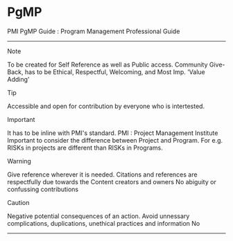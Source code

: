# PgMP
PMI PgMP Guide : Program Management Professional Guide 









































------
> [!NOTE] 
> To be created for Self Reference as well as Public access.
> Community Give-Back, has to be Ethical, Respectful, Welcoming, and Most Imp. 'Value Adding'

> [!TIP]
> Accessible and open for contribution by everyone who is intertested. 

> [!IMPORTANT]  
> It has to be inline with PMI's standard.
> PMI : Project Management Institute
> Important to consider the difference between Project and Program. For e.g. RISKs in projects are different than RISKs in Programs.

> [!WARNING]  
> Give reference wherever it is needed.
> Citations and references are respectfully due towards the Content creators and owners
> No abiguity or confussing contributions

> [!CAUTION]
> Negative potential consequences of an action.
> Avoid unnessary complications, duplications, unethical practices and information
> No 




-----
